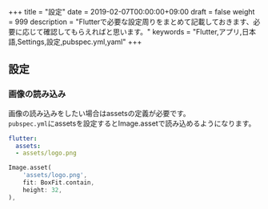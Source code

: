 +++
title = "設定"
date = 2019-02-07T00:00:00+09:00
draft = false
weight = 999
description = "Flutterで必要な設定周りをまとめて記載しておきます、必要に応じて確認してもらえればと思います。"
keywords = "Flutter,アプリ,日本語,Settings,設定,pubspec.yml,yaml"
+++

## 設定


### 画像の読み込み

画像の読み込みをしたい場合はassetsの定義が必要です。   
``pubspec.yml``にassetsを設定するとImage.assetで読み込めるようになります。

```yaml
flutter:
  assets:
  - assets/logo.png
```

```dart
Image.asset(
    'assets/logo.png',
    fit: BoxFit.contain,
    height: 32,
),
```
